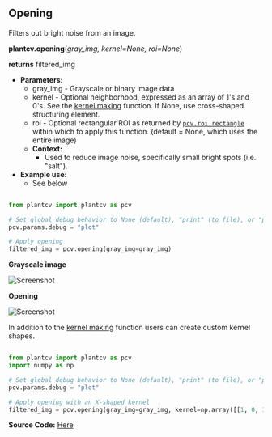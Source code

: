 ## Opening

Filters out bright noise from an image.

**plantcv.opening**(*gray_img, kernel=None, roi=None*)

**returns** filtered_img

- **Parameters:**
    - gray_img - Grayscale or binary image data
    - kernel - Optional neighborhood, expressed as an array of 1's and 0's. See the [kernel making](get_kernel.md) function. If None, 
    use cross-shaped structuring element.
	- roi - Optional rectangular ROI as returned by [`pcv.roi.rectangle`](roi_rectangle.md) within which to apply this function. (default = None, which uses the entire image)
  - **Context:**
    - Used to reduce image noise, specifically small bright spots (i.e. "salt").
- **Example use:**
    - See below

```python

from plantcv import plantcv as pcv

# Set global debug behavior to None (default), "print" (to file), or "plot" (Jupyter Notebooks or X11)
pcv.params.debug = "plot"

# Apply opening
filtered_img = pcv.opening(gray_img=gray_img)

```

**Grayscale image**

![Screenshot](img/documentation_images/opening/before_opening.jpg)

**Opening**

![Screenshot](img/documentation_images/opening/after_opening.jpg)

In addition to the [kernel making](get_kernel.md) function users can create custom kernel shapes. 
```python

from plantcv import plantcv as pcv
import numpy as np

# Set global debug behavior to None (default), "print" (to file), or "plot" (Jupyter Notebooks or X11)
pcv.params.debug = "plot"

# Apply opening with an X-shaped kernel 
filtered_img = pcv.opening(gray_img=gray_img, kernel=np.array([[1, 0, 1], [0, 1, 0], [1, 0, 1]]))

```

**Source Code:** [Here](https://github.com/danforthcenter/plantcv/blob/main/plantcv/plantcv/opening.py)
